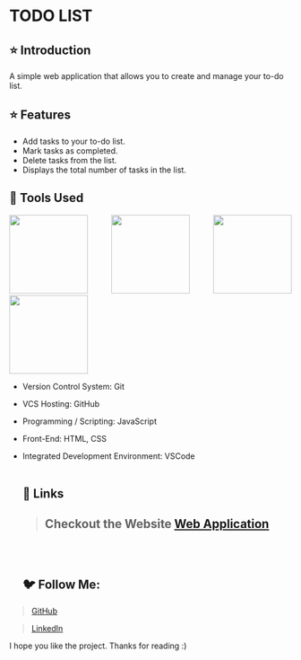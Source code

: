
<br/>



</br>

<p align="center">

 # TODO LIST
 
</p>

## ⭐ Introduction

A simple web application that allows you to create and manage your to-do list.

## ⭐ Features

- Add tasks to your to-do list.
- Mark tasks as completed.
- Delete tasks from the list.
- Displays the total number of tasks in the list.



## 🔨 Tools Used

<p align="justify">
<img height="140" width="140" src="https://www.w3.org/html/logo/downloads/HTML5_Logo_256.png">
<img height="140" width="140" src="https://logodix.com/logo/470309.png">
<img height="140" width="140" src="https://upload.wikimedia.org/wikipedia/commons/6/6a/JavaScript-logo.png">
<img height="140" width="140" src="https://code.visualstudio.com/assets/apple-touch-icon.png">
</p>


-  Version Control System: Git
-  VCS Hosting: GitHub
-  Programming / Scripting: JavaScript
-  Front-End: HTML, CSS
-  Integrated Development Environment: VSCode
   <br/>
   <br/>
   
   ## 🔗 Links
   
   > ## Checkout the Website [Web Application](https://sanketpareta.github.io/Meal-web-app/)
   <br/>
   

   
   
   
   <br/>
   
   ## 🐦 Follow Me:

> [GitHub](github.com/sanketpareta)


> [LinkedIn](https://www.linkedin.com/in/sanket-pareta-55209a205)


I hope you like the project. Thanks for reading :)

   

   
   


